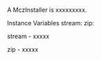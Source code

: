 A MczInstaller is xxxxxxxxx.Instance Variables	stream:		<Object>	zip:		<Object>stream	- xxxxxzip	- xxxxx